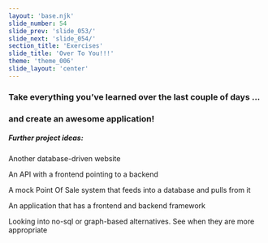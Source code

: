 ```yaml
---
layout: 'base.njk'
slide_number: 54
slide_prev: 'slide_053/'
slide_next: 'slide_054/'
section_title: 'Exercises'
slide_title: 'Over To You!!!'
theme: 'theme_006'
slide_layout: 'center'
---
```


<section class="slide__text">

### Take everything you’ve learned over the last couple of days ...
### and create an awesome application!

##### Further project ideas:

Another database-driven website

An API with a frontend pointing to a backend

A mock Point Of Sale system that feeds into a database and pulls from it

An application that has a frontend and backend framework

Looking into no-sql or graph-based alternatives.  See when they are more appropriate

</section>

<section class="slide__images">



</section>
